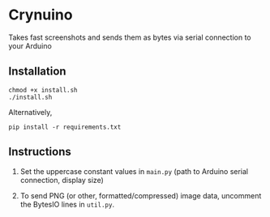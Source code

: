 # Crynuino

Takes fast screenshots and sends them as bytes via serial connection to your Arduino

## Installation

```
chmod +x install.sh
./install.sh
```

Alternatively,

`pip install -r requirements.txt`

## Instructions

1. Set the uppercase constant values in `main.py` (path to Arduino serial connection, display size)

2. To send PNG (or other, formatted/compressed) image data, uncomment the BytesIO lines in `util.py`.
